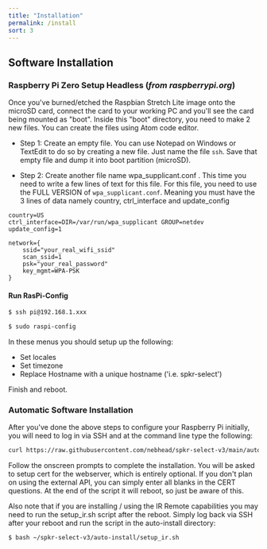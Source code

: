 ```yaml
---
title: "Installation"
permalink: /install
sort: 3
---
```


## Software Installation

### Raspberry Pi Zero Setup Headless (*from raspberrypi.org*)

Once you've burned/etched the Raspbian Stretch Lite image onto the microSD card, connect the card to your working PC and you'll see the card being mounted as "boot". Inside this "boot" directory, you need to make 2 new files. You can create the files using Atom code editor.

+ Step 1: Create an empty file. You can use Notepad on Windows or TextEdit to do so by creating a new file. Just name the file `ssh`. Save that empty file and dump it into boot partition (microSD).

+ Step 2: Create another file name wpa_supplicant.conf . This time you need to write a few lines of text for this file. For this file, you need to use the FULL VERSION of `wpa_supplicant.conf`. Meaning you must have the 3 lines of data namely country, ctrl_interface and update_config

```
country=US
ctrl_interface=DIR=/var/run/wpa_supplicant GROUP=netdev
update_config=1

network={
    ssid="your_real_wifi_ssid"
    scan_ssid=1
    psk="your_real_password"
    key_mgmt=WPA-PSK
}
```

#### Run RasPi-Config
```bash
$ ssh pi@192.168.1.xxx

$ sudo raspi-config
```
In these menus you should setup up the following: 
+ Set locales
+ Set timezone
+ Replace Hostname with a unique hostname ('i.e. spkr-select')

Finish and reboot.  

### Automatic Software Installation

After you've done the above steps to configure your Raspberry Pi initially, you will need to log in via SSH and at the command line type the following:

```bash
curl https://raw.githubusercontent.com/nebhead/spkr-select-v3/main/auto-install/install.sh | bash
```

Follow the onscreen prompts to complete the installation.  You will be asked to setup cert for the webserver, which is entirely optional.  If you don't plan on using the external API, you can simply enter all blanks in the CERT questions.  At the end of the script it will reboot, so just be aware of this.  

Also note that if you are installing / using the IR Remote capabilities you may need to run the setup_ir.sh script after the reboot.  Simply log back via SSH after your reboot and run the script in the auto-install directory:

```bash
$ bash ~/spkr-select-v3/auto-install/setup_ir.sh
```
